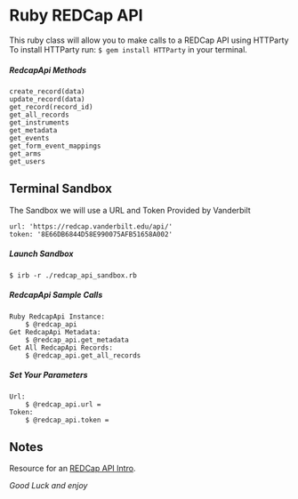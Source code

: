 # Ruby REDCap API
This ruby class will allow you to make calls to a REDCap API using HTTParty
To install HTTParty run: `$ gem install HTTParty` in your terminal.

##### RedcapApi Methods

    create_record(data)
    update_record(data)
    get_record(record_id)
    get_all_records
    get_instruments
    get_metadata
    get_events
    get_form_event_mappings
    get_arms
    get_users

## Terminal Sandbox
The Sandbox we will use a URL and Token Provided by Vanderbilt

    url: 'https://redcap.vanderbilt.edu/api/'
    token: '8E66DB6844D58E990075AFB51658A002'

##### Launch Sandbox
    $ irb -r ./redcap_api_sandbox.rb

##### RedcapApi Sample Calls
    Ruby RedcapApi Instance: 
        $ @redcap_api
    Get RedcapApi Metadata: 
        $ @redcap_api.get_metadata
    Get All RedcapApi Records: 
        $ @redcap_api.get_all_records

##### Set Your Parameters
    Url: 
        $ @redcap_api.url =
    Token: 
        $ @redcap_api.token =

## Notes
Resource for an [REDCap API Intro](http://sburns.org/2013/07/22/intro-to-redcap-api.html).

*Good Luck and enjoy*
